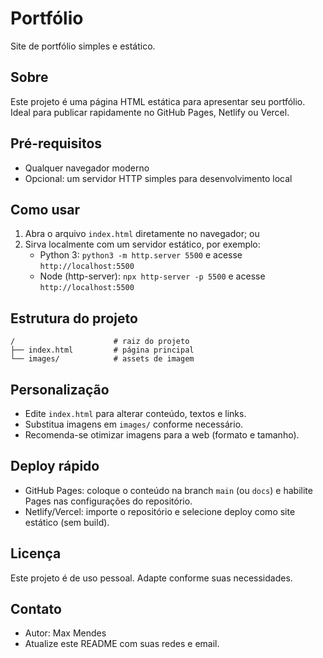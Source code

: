 # Portfólio

Site de portfólio simples e estático.

## Sobre
Este projeto é uma página HTML estática para apresentar seu portfólio. Ideal para publicar rapidamente no GitHub Pages, Netlify ou Vercel.

## Pré-requisitos
- Qualquer navegador moderno
- Opcional: um servidor HTTP simples para desenvolvimento local

## Como usar
1. Abra o arquivo `index.html` diretamente no navegador; ou
2. Sirva localmente com um servidor estático, por exemplo:
   - Python 3: `python3 -m http.server 5500` e acesse `http://localhost:5500`
   - Node (http-server): `npx http-server -p 5500` e acesse `http://localhost:5500`

## Estrutura do projeto
```
/                      # raiz do projeto
├── index.html         # página principal
└── images/            # assets de imagem
```

## Personalização
- Edite `index.html` para alterar conteúdo, textos e links.
- Substitua imagens em `images/` conforme necessário.
- Recomenda-se otimizar imagens para a web (formato e tamanho).

## Deploy rápido
- GitHub Pages: coloque o conteúdo na branch `main` (ou `docs`) e habilite Pages nas configurações do repositório.
- Netlify/Vercel: importe o repositório e selecione deploy como site estático (sem build).

## Licença
Este projeto é de uso pessoal. Adapte conforme suas necessidades.

## Contato
- Autor: Max Mendes
- Atualize este README com suas redes e email.
